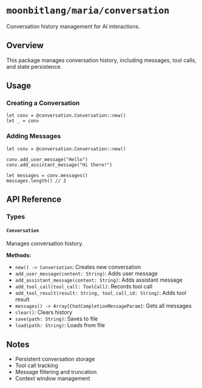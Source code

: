 # `moonbitlang/maria/conversation`

Conversation history management for AI interactions.

## Overview

This package manages conversation history, including messages, tool calls, and state persistence.

## Usage

### Creating a Conversation

```moonbit
let conv = @conversation.Conversation::new()
let _ = conv
```

### Adding Messages

```moonbit
let conv = @conversation.Conversation::new()

conv.add_user_message("Hello")
conv.add_assistant_message("Hi there!")

let messages = conv.messages()
messages.length() // 2
```

## API Reference

### Types

#### `Conversation`

Manages conversation history.

**Methods:**
- `new() -> Conversation`: Creates new conversation
- `add_user_message(content: String)`: Adds user message
- `add_assistant_message(content: String)`: Adds assistant message
- `add_tool_call(tool_call: ToolCall)`: Records tool call
- `add_tool_result(result: String, tool_call_id: String)`: Adds tool result
- `messages() -> Array[ChatCompletionMessageParam]`: Gets all messages
- `clear()`: Clears history
- `save(path: String)`: Saves to file
- `load(path: String)`: Loads from file

## Notes

- Persistent conversation storage
- Tool call tracking
- Message filtering and truncation
- Context window management
